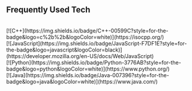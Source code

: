 ## Frequently Used Tech  
<br> 
[![C++](https://img.shields.io/badge/C++-00599C?style=for-the-badge&logo=c%2b%2b&logoColor=white)](https://isocpp.org/)
<br> 
[![JavaScript](https://img.shields.io/badge/JavaScript-F7DF1E?style=for-the-badge&logo=javascript&logoColor=black)](https://developer.mozilla.org/en-US/docs/Web/JavaScript)
<br> 
[![Python](https://img.shields.io/badge/Python-3776AB?style=for-the-badge&logo=python&logoColor=white)](https://www.python.org/)
<br> 
[![Java](https://img.shields.io/badge/Java-007396?style=for-the-badge&logo=java&logoColor=white)](https://www.java.com/)

